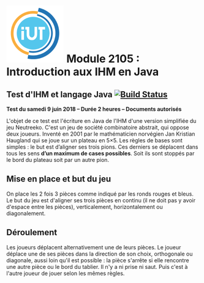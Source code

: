 # <img src="https://raw.githubusercontent.com/IUTInfoAix-M2105/Syllabus/master/assets/logo.png" alt="class logo" class="logo"/> Module 2105 : Introduction aux IHM en Java 

## Test d'IHM et langage Java [![Build Status](https://travis-ci.com/IUTInfoAix-M2105/TestIHM2018.svg?token=zPXgu159amQhEb4ShTxW&branch=master)](https://travis-ci.com/IUTInfoAix-M2105/TestIHM2018)

**Test du samedi 9 juin 2018 – Durée 2 heures – Documents autorisés**

L'objet de ce test est l'écriture en Java de l'IHM d'une version simplifiée du jeu Neutreeko. C'est un jeu de société combinatoire abstrait, qui oppose deux joueurs. Inventé en 2001 par le mathématicien norvégien Jan Kristian Haugland qui se joue sur un plateau en 5×5. Les règles de bases sont simples : le but est d’aligner ses trois pions. Ces derniers se déplacent dans tous les sens **d’un maximum de cases possibles**. Soit ils sont stoppés par le bord du plateau soit par un autre pion.

## Mise en place et but du jeu
On place les 2 fois 3 pièces comme indiqué par les ronds rouges et bleus. Le but du jeu est d'aligner ses trois pièces en continu (il ne doit pas y avoir d'espace entre les pièces), verticalement, horizontalement ou diagonalement.

## Déroulement
Les joueurs déplacent alternativement une de leurs pièces. Le joueur déplace une de ses pièces dans la direction de son choix, orthogonale ou diagonale, aussi loin qu'il est possible : la pièce s'arrête si elle rencontre une autre pièce ou le bord du tablier. Il n'y a ni prise ni saut. Puis c'est à l'autre joueur de jouer selon les mêmes règles. 

